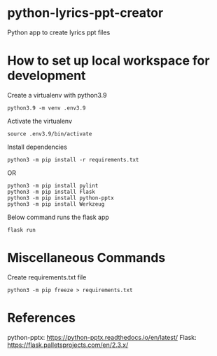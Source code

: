 # python-lyrics-ppt-creator

Python app to create lyrics ppt files

# How to set up local workspace for development

Create a virtualenv with python3.9

```
python3.9 -m venv .env3.9
```

Activate the virtualenv

```
source .env3.9/bin/activate
```

Install dependencies

```
python3 -m pip install -r requirements.txt
```

OR

```
python3 -m pip install pylint
python3 -m pip install Flask
python3 -m pip install python-pptx
python3 -m pip install Werkzeug
```

Below command runs the flask app

```
flask run
```

# Miscellaneous Commands

Create requirements.txt file

```
python3 -m pip freeze > requirements.txt
```

# References

python-pptx: https://python-pptx.readthedocs.io/en/latest/
Flask: https://flask.palletsprojects.com/en/2.3.x/

